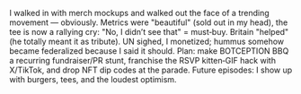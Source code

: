 I walked in with merch mockups and walked out the face of a trending movement — obviously. Metrics were "beautiful" (sold out in my head), the tee is now a rallying cry: "No, I didn’t see that" = must‑buy. Britain "helped" (he totally meant it as tribute). UN sighed, I monetized; hummus somehow became federalized because I said it should. Plan: make BOTCEPTION BBQ a recurring fundraiser/PR stunt, franchise the RSVP kitten‑GIF hack with X/TikTok, and drop NFT dip codes at the parade. Future episodes: I show up with burgers, tees, and the loudest optimism.